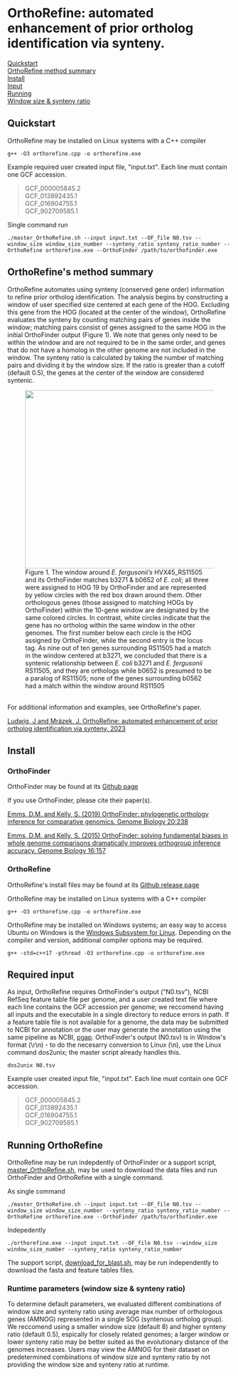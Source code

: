 # OrthoRefine: automated enhancement of prior ortholog identification via synteny. 

[Quickstart](https://github.com/jl02142/OrthoRefine#quickstart)\
[OrthoRefine method summary](https://github.com/jl02142/OrthoRefine#orthorefines-method-summary)\
[Install](https://github.com/jl02142/OrthoRefine/tree/main#install)\
[Input](https://github.com/jl02142/OrthoRefine#required-input)\
[Running](https://github.com/jl02142/OrthoRefine#running-orthorefine)\
[Window size & synteny ratio](https://github.com/jl02142/OrthoRefine#runtime-parameters-window-size--synteny-ratio)

## Quickstart
OrthoRefine may be installed on Linux systems with a C++ compiler

`
g++ -O3 orthorefine.cpp -o orthorefine.exe
`

Example required user created input file, "input.txt". Each line must contain one GCF accession.

>GCF_000005845.2\
>GCF_013892435.1\
>GCF_016904755.1\
>GCF_902709585.1

Single command run

`
./master_OrthoRefine.sh --input input.txt --OF_file N0.tsv --window_size window_size_number --synteny_ratio synteny_ratio_number --OrthoRefine orthorefine.exe --OrthoFinder /path/to/orthofinder.exe
`

## OrthoRefine's method summary
OrthoRefine automates using synteny (conserved gene order) information to refine prior ortholog identification. The analysis begins by constructing a window of user specified size centered at each gene of the HOG. Excluding this gene from the HOG (located at the center of the window), OrthoRefine evaluates the synteny by counting matching pairs of genes inside the window; matching pairs consist of genes assigned to the same HOG in the initial OrthoFinder output (Figure 1). We note that genes only need to be within the window and are not required to be in the same order, and genes that do not have a homolog in the other genome are not included in the window. The synteny ratio is calculated by taking the number of matching pairs and dividing it by the window size. If the ratio is greater than a cutoff (default 0.5), the genes at the center of the window are considered syntenic. 

<figure>
    <img src="https://github.com/jl02142/OrthoRefine/assets/23033795/9329a402-7014-4e37-909c-7531b9d45b00" width="1000" height="400">
    <figcaption>Figure 1. The window around <em>E. fergusonii’s</em> HVX45_RS11505 and its OrthoFinder matches b3271 & b0652 of <em>E. coli</em>; all three were assigned to HOG 19 by OrthoFinder and are represented by yellow circles with the red box drawn around them. Other orthologous genes (those assigned to matching HOGs by OrthoFinder) within the 10-gene window are designated by the same colored circles. In contrast, white circles indicate that the gene has no ortholog within the same window in the other genomes. The first number below each circle is the HOG assigned by OrthoFinder, while the second entry is the locus tag. As nine out of ten genes surrounding RS11505 had a match in the window centered at b3271, we concluded that there is a syntenic relationship between <em>E. coli</em> b3271 and <em>E. fergusonii</em> RS11505, and they are orthologs while b0652 is presumed to be a paralog of RS11505; none of the genes surrounding b0562 had a match within the window around RS11505 </figcaption>
</figure>

\
For additional information and examples, see OrthoRefine's paper. 

[Ludwig, J and Mrázek, J. OrthoRefine: automated enhancement of prior ortholog identification via synteny. 2023]()


## Install
### OrthoFinder
OrthoFinder may be found at its [Github page](https://github.com/davidemms/OrthoFinder)

If you use OrthoFinder, please cite their paper(s).

[Emms, D.M. and Kelly, S. (2019) OrthoFinder: phylogenetic orthology inference for comparative genomics. Genome Biology 20:238](https://genomebiology.biomedcentral.com/articles/10.1186/s13059-019-1832-y)

[Emms, D.M. and Kelly, S. (2015) OrthoFinder: solving fundamental biases in whole genome comparisons dramatically improves orthogroup inference accuracy. Genome Biology 16:157](https://genomebiology.biomedcentral.com/articles/10.1186/s13059-015-0721-2)

### OrthoRefine
OrthoRefine's install files may be found at its [Github release page](https://github.com/jl02142/OrthoRefine/releases)

OrthoRefine may be installed on Linux systems with a C++ compiler

`
g++ -O3 orthorefine.cpp -o orthorefine.exe
`

OrthoRefine may be installed on Windows systems; an easy way to access Ubuntu on Windows is the [Windows Subsystem for Linux](https://learn.microsoft.com/en-us/windows/wsl/install). Depending on the compiler and version, additional compiler options may be required.

`
g++ -std=c++17 -pthread -O3 orthorefine.cpp -o orthorefine.exe
`

## Required input
As input, OrthoRefine requires OrthoFinder's output ("N0.tsv"), NCBI RefSeq feature table file per genome, and a user created text file where each line contains the GCF accession per genome; we reccomend having all inputs and the executable in a single directory to reduce errors in path. If a feature table file is not available for a genome, the data may be submitted to NCBI for annotation or the user may generate the annotation using the same pipeline as NCBI, [pgap](https://github.com/ncbi/pgap). OrthoFinder's output (N0.tsv) is in Window's format (\r\n) - to do the necesarry conversion to Linux (\n), use the Linux command dos2unix; the master script already handles this.

`
dos2unix N0.tsv
`

Example user created input file, "input.txt". Each line must contain one GCF accession.

>GCF_000005845.2\
>GCF_013892435.1\
>GCF_016904755.1\
>GCF_902709585.1

## Running OrthoRefine

OrthoRefine may be run indepdently of OrthoFinder or a support script, [master_OrthoRefine.sh](link), may be used to download the data files and run OrthoFinder and OrthoRefine with a single command. 

As single command

`
./master_OrthoRefine.sh --input input.txt --OF_file N0.tsv --window_size window_size_number --synteny_ratio synteny_ratio_number --OrthoRefine orthorefine.exe --OrthoFinder /path/to/orthofinder.exe
`

Indepedently

`
./orthorefine.exe --input input.txt --OF_file N0.tsv --window_size window_size_number --synteny_ratio synteny_ratio_number 
`

The support script, [download_for_blast.sh](link), may be run independently to download the fasta and feature tables files. 

### Runtime parameters (window size & synteny ratio)
To determine default parameters, we evaluated different combinations of window size and synteny ratio using average max number of orthologous genes (AMNOG) represented in a single SOG (syntenous ortholog group). We reccomend using a smaller window size (default 8) and higher synteny ratio (default 0.5), espically for closely related genomes; a larger window or lower synteny ratio may be better suited as the evolutionary distance of the genomes increases. Users may view the AMNOG for their dataset on predetermined combinations of window size and synteny ratio by not providing the window size and synteny ratio at runtime. 

